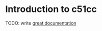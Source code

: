 # Introduction to c51cc

TODO: write [great documentation](http://jacobian.org/writing/what-to-write/)
